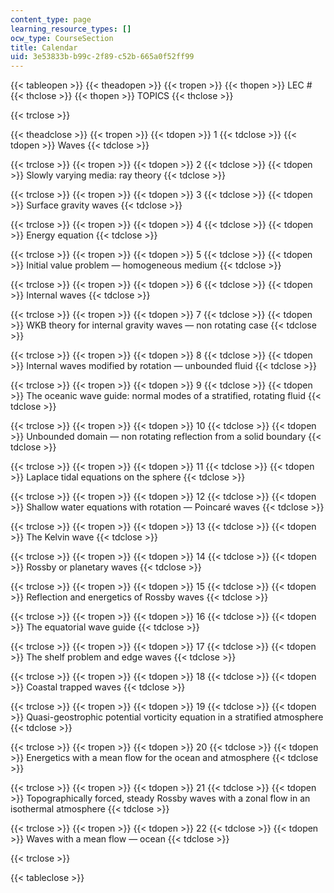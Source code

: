 ```yaml
---
content_type: page
learning_resource_types: []
ocw_type: CourseSection
title: Calendar
uid: 3e53833b-b99c-2f89-c52b-665a0f52ff99
---
```


{{< tableopen >}}
{{< theadopen >}}
{{< tropen >}}
{{< thopen >}}
LEC #
{{< thclose >}}
{{< thopen >}}
TOPICS
{{< thclose >}}

{{< trclose >}}

{{< theadclose >}}
{{< tropen >}}
{{< tdopen >}}
1
{{< tdclose >}}
{{< tdopen >}}
Waves
{{< tdclose >}}

{{< trclose >}}
{{< tropen >}}
{{< tdopen >}}
2
{{< tdclose >}}
{{< tdopen >}}
Slowly varying media: ray theory
{{< tdclose >}}

{{< trclose >}}
{{< tropen >}}
{{< tdopen >}}
3
{{< tdclose >}}
{{< tdopen >}}
Surface gravity waves
{{< tdclose >}}

{{< trclose >}}
{{< tropen >}}
{{< tdopen >}}
4
{{< tdclose >}}
{{< tdopen >}}
Energy equation
{{< tdclose >}}

{{< trclose >}}
{{< tropen >}}
{{< tdopen >}}
5
{{< tdclose >}}
{{< tdopen >}}
Initial value problem — homogeneous medium
{{< tdclose >}}

{{< trclose >}}
{{< tropen >}}
{{< tdopen >}}
6
{{< tdclose >}}
{{< tdopen >}}
Internal waves
{{< tdclose >}}

{{< trclose >}}
{{< tropen >}}
{{< tdopen >}}
7
{{< tdclose >}}
{{< tdopen >}}
WKB theory for internal gravity waves — non rotating case
{{< tdclose >}}

{{< trclose >}}
{{< tropen >}}
{{< tdopen >}}
8
{{< tdclose >}}
{{< tdopen >}}
Internal waves modified by rotation — unbounded fluid
{{< tdclose >}}

{{< trclose >}}
{{< tropen >}}
{{< tdopen >}}
9
{{< tdclose >}}
{{< tdopen >}}
The oceanic wave guide: normal modes of a stratified, rotating fluid
{{< tdclose >}}

{{< trclose >}}
{{< tropen >}}
{{< tdopen >}}
10
{{< tdclose >}}
{{< tdopen >}}
Unbounded domain — non rotating reflection from a solid boundary
{{< tdclose >}}

{{< trclose >}}
{{< tropen >}}
{{< tdopen >}}
11
{{< tdclose >}}
{{< tdopen >}}
Laplace tidal equations on the sphere
{{< tdclose >}}

{{< trclose >}}
{{< tropen >}}
{{< tdopen >}}
12
{{< tdclose >}}
{{< tdopen >}}
Shallow water equations with rotation — Poincaré waves
{{< tdclose >}}

{{< trclose >}}
{{< tropen >}}
{{< tdopen >}}
13
{{< tdclose >}}
{{< tdopen >}}
The Kelvin wave
{{< tdclose >}}

{{< trclose >}}
{{< tropen >}}
{{< tdopen >}}
14
{{< tdclose >}}
{{< tdopen >}}
Rossby or planetary waves
{{< tdclose >}}

{{< trclose >}}
{{< tropen >}}
{{< tdopen >}}
15
{{< tdclose >}}
{{< tdopen >}}
Reflection and energetics of Rossby waves
{{< tdclose >}}

{{< trclose >}}
{{< tropen >}}
{{< tdopen >}}
16
{{< tdclose >}}
{{< tdopen >}}
The equatorial wave guide
{{< tdclose >}}

{{< trclose >}}
{{< tropen >}}
{{< tdopen >}}
17
{{< tdclose >}}
{{< tdopen >}}
The shelf problem and edge waves
{{< tdclose >}}

{{< trclose >}}
{{< tropen >}}
{{< tdopen >}}
18
{{< tdclose >}}
{{< tdopen >}}
Coastal trapped waves
{{< tdclose >}}

{{< trclose >}}
{{< tropen >}}
{{< tdopen >}}
19
{{< tdclose >}}
{{< tdopen >}}
Quasi-geostrophic potential vorticity equation in a stratified atmosphere
{{< tdclose >}}

{{< trclose >}}
{{< tropen >}}
{{< tdopen >}}
20
{{< tdclose >}}
{{< tdopen >}}
Energetics with a mean flow for the ocean and atmosphere
{{< tdclose >}}

{{< trclose >}}
{{< tropen >}}
{{< tdopen >}}
21
{{< tdclose >}}
{{< tdopen >}}
Topographically forced, steady Rossby waves with a zonal flow in an isothermal atmosphere
{{< tdclose >}}

{{< trclose >}}
{{< tropen >}}
{{< tdopen >}}
22
{{< tdclose >}}
{{< tdopen >}}
Waves with a mean flow — ocean
{{< tdclose >}}

{{< trclose >}}

{{< tableclose >}}